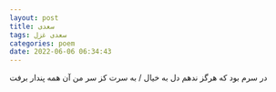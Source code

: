 ```yaml
---
layout: post
title: سعدی
tags: سعدی غزل
categories: poem
date: 2022-06-06 06:34:43
---
```


در سرم بود که هرگز ندهم دل به خیال / به سرت کز سر من آن همه پندار برفت
